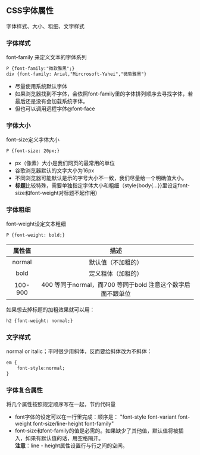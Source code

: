 ## CSS字体属性
字体样式、大小、粗细、文字样式
### 字体样式
font-family 来定义文本的字体系列  
```html
P {font-family:"微软雅黑";}
div {font-family: Arial,"Mircrosoft-Yahei","微软雅黑"}
```
- 尽量使用系统默认字体
- 如果浏览器找到不字体，会依照font-family里的字体排列顺序去寻找字体，若最后还是没有会加载系统字体。
- 但也可以调用远程字体@font-face

### 字体大小
font-size定义字体大小
```html
P {font-size: 20px;}
```
- px（像素）大小是我们网页的最常用的单位
- 谷歌浏览器默认的文字大小为16px
- 不同浏览器可能默认是示的字号大小不一致，我们尽量给一个明确值大小。
- **标题**比较特殊，需要单独指定字体大小和粗细（style{body{...}}里设定font-size和font-weight对标题不起作用）
### 字体粗细
font-weight设定文本粗细
```html
P {font-weight: bold;}
```
| 属性值  |                            描述                             |
| :-----: | :---------------------------------------------------------: |
| normal  |                     默认值（不加粗的）                      |
|  bold   |                     定义粗体（加粗的）                      |
| 100-900 | 400 等同于normal，而700 等同于bold 注意这个数字后面不跟单位 |

如果想去掉标题的加粗效果就可以用：
```html
h2 {font-weight: normal;}
```
### 文字样式
normal or italic；平时很少用斜体，反而要给斜体改为不斜体：
```html
em {
    font-style:normal;
}
```
### 字体复合属性
将几个属性按照规定顺序写在一起，节约代码量
- font字体的设定可以在一行里完成：顺序是： "font-style font-variant font-weight font-size/line-height font-family"
- font-size和font-family的值是必需的。如果缺少了其他值，默认值将被插入，如果有默认值的话，用空格隔开。  
  **注意**：line - height属性设置行与行之间的空间。
